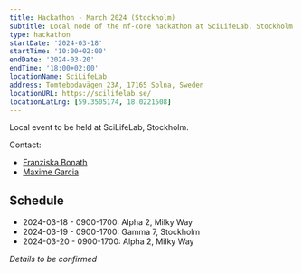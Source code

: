 ```yaml
---
title: Hackathon - March 2024 (Stockholm)
subtitle: Local node of the nf-core hackathon at SciLifeLab, Stockholm.
type: hackathon
startDate: '2024-03-18'
startTime: '10:00+02:00'
endDate: '2024-03-20'
endTime: '18:00+02:00'
locationName: SciLifeLab
address: Tomtebodavägen 23A, 17165 Solna, Sweden
locationURL: https://scilifelab.se/
locationLatLng: [59.3505174, 18.0221508]
---
```


Local event to be held at SciLifeLab, Stockholm.

Contact:

- [<i class="fab fa-slack"></i> Franziska Bonath](https://nfcore.slack.com/team/UGP9YUCKD)
- [<i class="fab fa-slack"></i> Maxime Garcia](https://nfcore.slack.com/team/UE6D8290F)

## Schedule

- 2024-03-18 - 0900-1700: Alpha 2, Milky Way
- 2024-03-19 - 0900-1700: Gamma 7, Stockholm
- 2024-03-20 - 0900-1700: Alpha 2, Milky Way

_Details to be confirmed_
